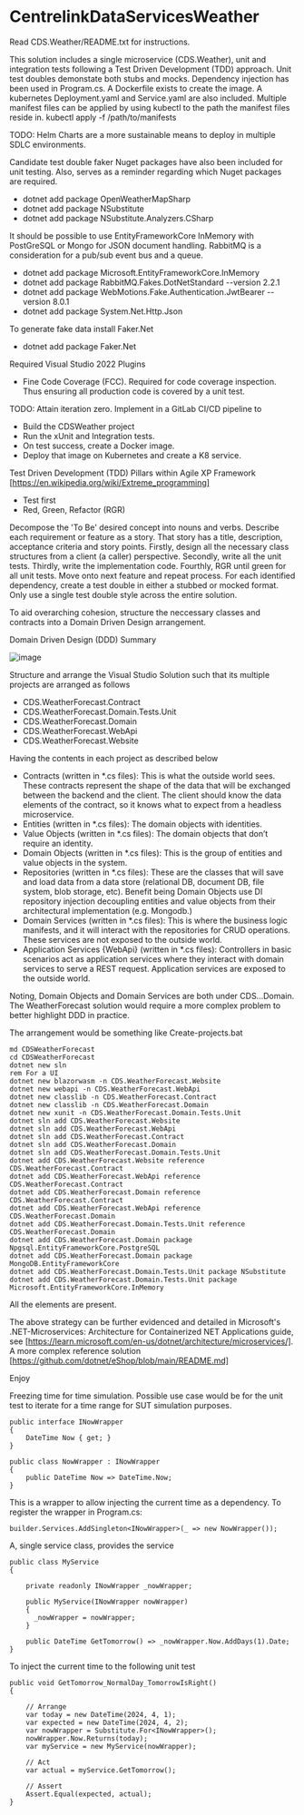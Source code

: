 # CentrelinkDataServicesWeather

Read CDS.Weather/README.txt for instructions.

This solution includes a single microservice (CDS.Weather), unit and integration tests following a Test Driven Development (TDD) approach. Unit test doubles demonstate both stubs and mocks. Dependency injection has been used in Program.cs.
A Dockerfile exists to create the image.
A kubernetes Deployment.yaml and Service.yaml are also included. Multiple manifest files can be applied by using kubectl to the path the manifest files reside in.
kubectl apply -f /path/to/manifests

TODO: Helm Charts are a more sustainable means to deploy in multiple SDLC environments.

Candidate test double faker Nuget packages have also been included for unit testing. Also, serves as a reminder regarding which Nuget packages are required. 

* dotnet add package OpenWeatherMapSharp
* dotnet add package NSubstitute
* dotnet add package NSubstitute.Analyzers.CSharp

It should be possible to use EntityFrameworkCore InMemory with PostGreSQL or Mongo for JSON document handling. RabbitMQ is a consideration for a pub/sub event bus and a queue.
* dotnet add package Microsoft.EntityFrameworkCore.InMemory
* dotnet add package RabbitMQ.Fakes.DotNetStandard --version 2.2.1
* dotnet add package WebMotions.Fake.Authentication.JwtBearer --version 8.0.1
* dotnet add package System.Net.Http.Json

To generate fake data install Faker.Net
* dotnet add package Faker.Net

Required Visual Studio 2022 Plugins
* Fine Code Coverage (FCC). Required for code coverage inspection. Thus ensuring all production code is covered by a unit test.

TODO: Attain iteration zero. Implement in a GitLab CI/CD pipeline to

* Build the CDSWeather project
* Run the xUnit and Integration tests.
* On test success, create a Docker image.
* Deploy that image on Kubernetes and create a K8 service.

Test Driven Development (TDD) Pillars within Agile XP Framework [https://en.wikipedia.org/wiki/Extreme_programming]
* Test first
* Red, Green, Refactor (RGR)
  
Decompose the 'To Be' desired concept into nouns and verbs. Describe each requirement or feature as a story. That story has a title, description, acceptance criteria and story points. Firstly, design all the necessary class structures from a client (a caller) perspective. Secondly, write all the unit tests. Thirdly, write the implementation code. Fourthly, RGR until green for all unit tests. Move onto next feature and repeat process. For each identified dependency, create a test double in either a stubbed or mocked format. Only use a single test double style across the entire solution.

To aid overarching cohesion, structure the neccessary classes and contracts into a Domain Driven Design arrangement. 

Domain Driven Design (DDD) Summary

![image](https://github.com/CliveRBird/CentrelinkDataServicesWeather/assets/90135557/e4d5b85b-5eb3-4913-9cdc-74f28379f9d0)

Structure and arrange the Visual Studio Solution such that its multiple projects are arranged as follows

* CDS.WeatherForecast.Contract
* CDS.WeatherForecast.Domain.Tests.Unit
* CDS.WeatherForecast.Domain
* CDS.WeatherForecast.WebApi
* CDS.WeatherForecast.Website

Having the contents in each project as described below 

* Contracts (written in *.cs files): This is what the outside world sees. These contracts represent the shape of the data that will be exchanged between the backend and the client. The client should know the data elements of the contract, so it knows what to expect from a headless microservice.
* Entities (written in *.cs files): The domain objects with identities.
* Value Objects (written in *.cs files): The domain objects that don’t require an identity.
* Domain Objects (written in *.cs files): This is the group of entities and value objects in the system.
* Repositories (written in *.cs files): These are the classes that will save and load data from a data store (relational DB, document DB, file system, blob storage, etc). Benefit being Domain Objects use DI repository injection decoupling entities and value objects from their architectural implementation (e.g. Mongodb.)
* Domain Services (written in *.cs files): This is where the business logic manifests, and it will interact with the repositories for CRUD operations. These services are not exposed to the outside world.
* Application Services {WebApi} (written in *.cs files): Controllers in basic scenarios act as application services where they interact with domain services to serve a REST request. Application services are exposed to the outside world.

Noting, Domain Objects and Domain Services are both under CDS...Domain. The WeatherForecast solution would require a more complex problem to better highlight DDD in practice. 

The arrangement would be something like Create-projects.bat
```
md CDSWeatherForecast
cd CDSWeatherForecast
dotnet new sln
rem For a UI
dotnet new blazorwasm -n CDS.WeatherForecast.Website
dotnet new webapi -n CDS.WeatherForecast.WebApi
dotnet new classlib -n CDS.WeatherForecast.Contract
dotnet new classlib -n CDS.WeatherForecast.Domain
dotnet new xunit -n CDS.WeatherForecast.Domain.Tests.Unit
dotnet sln add CDS.WeatherForecast.Website
dotnet sln add CDS.WeatherForecast.WebApi
dotnet sln add CDS.WeatherForecast.Contract
dotnet sln add CDS.WeatherForecast.Domain
dotnet sln add CDS.WeatherForecast.Domain.Tests.Unit
dotnet add CDS.WeatherForecast.Website reference CDS.WeatherForecast.Contract
dotnet add CDS.WeatherForecast.WebApi reference CDS.WeatherForecast.Contract
dotnet add CDS.WeatherForecast.Domain reference CDS.WeatherForecast.Contract
dotnet add CDS.WeatherForecast.WebApi reference CDS.WeatherForecast.Domain
dotnet add CDS.WeatherForecast.Domain.Tests.Unit reference CDS.WeatherForecast.Domain
dotnet add CDS.WeatherForecast.Domain package Npgsql.EntityFrameworkCore.PostgreSQL
dotnet add CDS.WeatherForecast.Domain package MongoDB.EntityFrameworkCore
dotnet add CDS.WeatherForecast.Domain.Tests.Unit package NSubstitute
dotnet add CDS.WeatherForecast.Domain.Tests.Unit package Microsoft.EntityFrameworkCore.InMemory
```

All the elements are present. 

The above strategy can be further evidenced and detailed in Microsoft's .NET-Microservices: Architecture for Containerized NET Applications guide, see [https://learn.microsoft.com/en-us/dotnet/architecture/microservices/].
A more complex reference solution [https://github.com/dotnet/eShop/blob/main/README.md]

Enjoy

Freezing time for time simulation. Possible use case would be for the unit test to iterate for a time range for SUT simulation purposes.

```
public interface INowWrapper
{
    DateTime Now { get; }
}

public class NowWrapper : INowWrapper
{
    public DateTime Now => DateTime.Now;
}
```

This is a wrapper to allow injecting the current time as a dependency. To register the wrapper in Program.cs:

```
builder.Services.AddSingleton<INowWrapper>(_ => new NowWrapper());
```

A, single service class, provides the service

```
public class MyService
{

    private readonly INowWrapper _nowWrapper;

    public MyService(INowWrapper nowWrapper) 
    {
      _nowWrapper = nowWrapper;
    }

    public DateTime GetTomorrow() => _nowWrapper.Now.AddDays(1).Date;
}
```

To inject the current time to the following unit test

```
public void GetTomorrow_NormalDay_TomorrowIsRight()
{

    // Arrange
    var today = new DateTime(2024, 4, 1);
    var expected = new DateTime(2024, 4, 2);
    var nowWrapper = Substitute.For<INowWrapper>();
    nowWrapper.Now.Returns(today);
    var myService = new MyService(nowWrapper);
    
    // Act
    var actual = myService.GetTomorrow();

    // Assert
    Assert.Equal(expected, actual);
}
```
